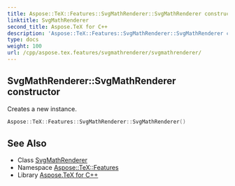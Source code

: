 ```yaml
---
title: Aspose::TeX::Features::SvgMathRenderer::SvgMathRenderer constructor
linktitle: SvgMathRenderer
second_title: Aspose.TeX for C++
description: 'Aspose::TeX::Features::SvgMathRenderer::SvgMathRenderer constructor. Creates a new instance in C++.'
type: docs
weight: 100
url: /cpp/aspose.tex.features/svgmathrenderer/svgmathrenderer/
---
```

## SvgMathRenderer::SvgMathRenderer constructor


Creates a new instance.

```cpp
Aspose::TeX::Features::SvgMathRenderer::SvgMathRenderer()
```

## See Also

* Class [SvgMathRenderer](../)
* Namespace [Aspose::TeX::Features](../../)
* Library [Aspose.TeX for C++](../../../)
